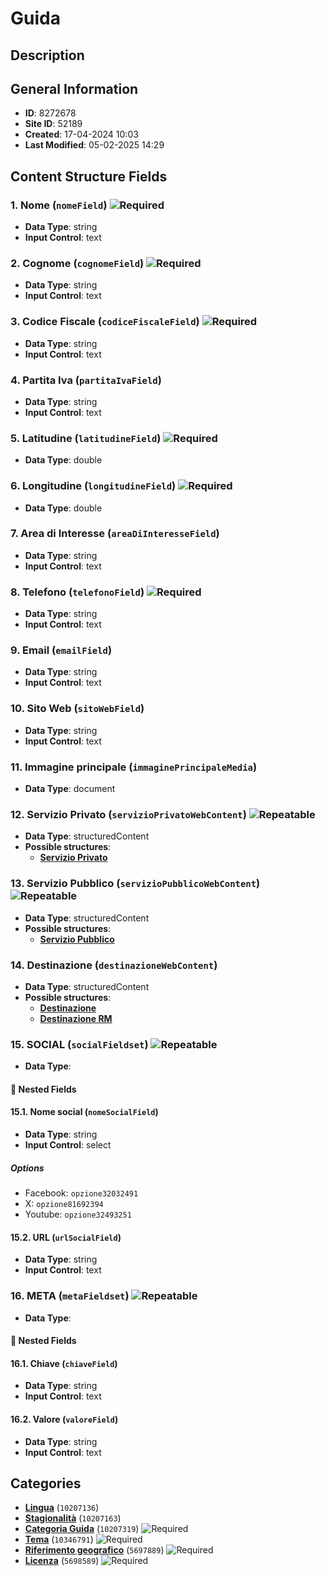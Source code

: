 # Guida

## Description

## General Information
- **ID**: 8272678
- **Site ID**: 52189
- **Created**: 17-04-2024 10:03
- **Last Modified**: 05-02-2025 14:29

## Content Structure Fields
### 1. Nome (`nomeField`) ![Required](https://img.shields.io/badge/*Required-red.svg)
- **Data Type**: string
- **Input Control**: text

### 2. Cognome (`cognomeField`) ![Required](https://img.shields.io/badge/*Required-red.svg)
- **Data Type**: string
- **Input Control**: text

### 3. Codice Fiscale (`codiceFiscaleField`) ![Required](https://img.shields.io/badge/*Required-red.svg)
- **Data Type**: string
- **Input Control**: text

### 4. Partita Iva (`partitaIvaField`) 
- **Data Type**: string
- **Input Control**: text

### 5. Latitudine (`latitudineField`) ![Required](https://img.shields.io/badge/*Required-red.svg)
- **Data Type**: double

### 6. Longitudine (`longitudineField`) ![Required](https://img.shields.io/badge/*Required-red.svg)
- **Data Type**: double

### 7. Area di Interesse (`areaDiInteresseField`) 
- **Data Type**: string
- **Input Control**: text

### 8. Telefono (`telefonoField`) ![Required](https://img.shields.io/badge/*Required-red.svg)
- **Data Type**: string
- **Input Control**: text

### 9. Email (`emailField`) 
- **Data Type**: string
- **Input Control**: text

### 10. Sito Web (`sitoWebField`) 
- **Data Type**: string
- **Input Control**: text

### 11. Immagine principale (`immaginePrincipaleMedia`) 
- **Data Type**: document

### 12. Servizio Privato (`servizioPrivatoWebContent`) ![Repeatable](https://img.shields.io/badge/🔄Repeatable-blue.svg)
- **Data Type**: structuredContent
- **Possible structures**:
  - **[Servizio Privato](../../contentStructure/servizio-privato/README.md)**

### 13. Servizio Pubblico (`servizioPubblicoWebContent`) ![Repeatable](https://img.shields.io/badge/🔄Repeatable-blue.svg)
- **Data Type**: structuredContent
- **Possible structures**:
  - **[Servizio Pubblico](../../contentStructure/servizio-pubblico/README.md)**

### 14. Destinazione (`destinazioneWebContent`) 
- **Data Type**: structuredContent
- **Possible structures**:
  - **[Destinazione](../../contentStructure/destinazione/README.md)**
  - **[Destinazione RM](../../contentStructure/destinazione-rm/README.md)**

### 15. SOCIAL (`socialFieldset`) ![Repeatable](https://img.shields.io/badge/🔄Repeatable-blue.svg)
- **Data Type**: 
#### 📁 Nested Fields
#### 15.1. Nome social (`nomeSocialField`) 
- **Data Type**: string
- **Input Control**: select
##### Options
- Facebook: `opzione32032491`
- X: `opzione81692394`
- Youtube: `opzione32493251`

#### 15.2. URL (`urlSocialField`) 
- **Data Type**: string
- **Input Control**: text


### 16. META (`metaFieldset`) ![Repeatable](https://img.shields.io/badge/🔄Repeatable-blue.svg)
- **Data Type**: 
#### 📁 Nested Fields
#### 16.1. Chiave (`chiaveField`) 
- **Data Type**: string
- **Input Control**: text

#### 16.2. Valore (`valoreField`) 
- **Data Type**: string
- **Input Control**: text


## Categories
- **[Lingua](../../categories/lingua.md)** (`10207136`) 
- **[Stagionalità](../../categories/stagionalità.md)** (`10207163`) 
- **[Categoria Guida](../../categories/categoria-guida.md)** (`10207319`) ![Required](https://img.shields.io/badge/*Required-red.svg)
- **[Tema](../../categories/tema.md)** (`10346791`) ![Required](https://img.shields.io/badge/*Required-red.svg)
- **[Riferimento geografico](../../categories/riferimento-geografico.md)** (`5697889`) ![Required](https://img.shields.io/badge/*Required-red.svg)
- **[Licenza](../../categories/licenza.md)** (`5698589`) ![Required](https://img.shields.io/badge/*Required-red.svg)
